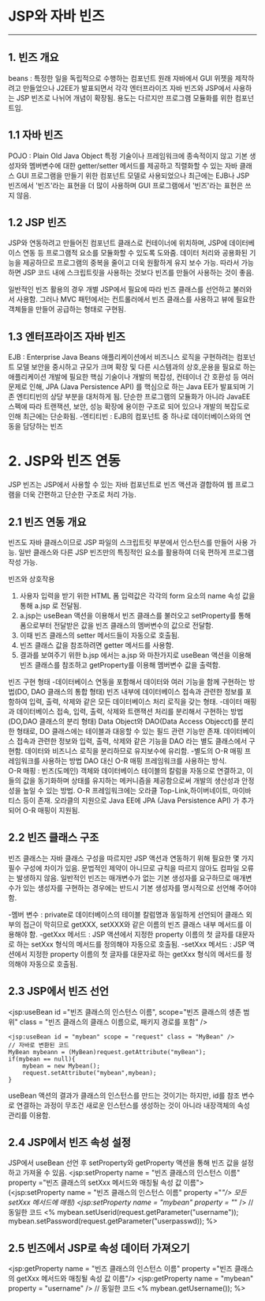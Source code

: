 # JSP와 자바 빈즈
---------------------
## 1. 빈즈 개요
beans : 특정한 일을 독립적으로 수행하는 컴포넌트
원래 자바에서 GUI 위젯을 제작하려고 만들었으나 J2EE가 발표되면서 각각 엔터프라이즈 자바 빈즈와 JSP에서 사용하는 JSP 빈즈로 나뉘어 개념이 확장됨.
용도는 다르지만 프로그램 모듈화를 위한 컴포넌트임.

## 1.1 자바 빈즈
POJO : Plain Old Java Object 특정 기술이나 프레임워크에 종속적이지 않고 기본 생성자와 멤버변수에 대한 getter/setter 메서드를 제공하고 직렬화할 수 있는 자바 클래스
GUI 프로그램을 만들기 위한 컴포넌트 모델로 사용되었으나 최근에는 EJB나 JSP 빈즈에서 '빈즈'라는 표현을 더 많이 사용하며 GUI 프로그램에서 '빈즈'라는 표현은 쓰지 않음.

## 1.2 JSP 빈즈
JSP와 연동하려고 만들어진 컴포넌트 클래스로 컨테이너에 위치하며, JSP에 데이터베이스 연동 등 프로그램적 요소를 모듈화할 수 있도록 도와줌.
데이터 처리와 공용화된 기능을 제공하므로 프로그램의 중복을 줄이고 더욱 원활하게 유지 보수 가능. 따라서 가능하면 JSP 코드 내에 스크립트릿을 사용하는 것보다 빈즈를 만들어 사용하는 것이 좋음.

일반적인 빈즈 활용의 경우 개별 JSP에서 필요에 따라 빈즈 클래스를 선언하고 불러와서 사용함. 그러나 MVC 패턴에서는 컨트롤러에서 빈즈 클래스를 사용하고 뷰에 필요한 객체들을 만들어 공급하는 형태로 구현됨.

## 1.3 엔터프라이즈 자바 빈즈
EJB : Enterprise Java Beans 애플리케이션에서 비즈니스 로직을 구현하려는 컴포넌트 모델
보안을 중시하고 규모가 크며 확장 및 다른 시스템과의 상호,운용을 필요로 하는 애플리케이션 개발에 필요한 핵심 기술이나 개발의 복잡성, 컨테이너 간 호환성 등 여러 문제로 인해, JPA (Java Persistence API) 를 핵심으로 하는 Java EE가 발표되며 기존 엔티티빈의 상당 부분을 대처하게 됨.
단순한 프로그램의 모듈화가 아니라 JavaEE 스펙에 따라 트랜잭션, 보안, 성능 확장에 용이한 구조로 되어 있으나 개발의 복잡도로 인해 최근에는 단순화됨.
-엔티티빈 : EJB의 컴포넌트 중 하나로 데이터베이스와의 연동을 담당하는 빈즈

# 2. JSP와 빈즈 연동
JSP 빈즈는 JSP에서 사용할 수 있는 자바 컴포넌트로 빈즈 액션과 결합하여 웹 프로그램을 더욱 간편하고 단순한 구조로 처리 가능.

## 2.1 빈즈 연동 개요
빈즈도 자바 클래스이므로 JSP 파일의 스크립트릿 부분에서 인스턴스를 만들어 사용 가능.
일반 클래스와 다른 JSP 빈즈만의 특징적인 요소를 활용하여 더욱 편하게 프로그램 작성 가능.

빈즈와 상호작용
1. 사용자 입력을 받기 위한 HTML 폼 입력값은 각각의 form 요소의 name 속성 값을 통해 a.jsp 로 전달됨.
2. a.jsp는 useBean 액션을 이용해서 빈즈 클래스를 불러오고 setProperty를 통해 폼으로부터 전달받은 값을 빈즈 클래스의 멤버변수의 값으로 전달함.
3. 이때 빈즈 클래스의 setter 메서드들이 자동으로 호출됨.
4. 빈즈 클래스 값을 참조하려면 getter 메서드를 사용함.
5. 결과를 보여주기 위한 b.jsp 에서는 a.jsp 와 마찬가지로 useBean 액션을 이용해 빈즈 클래스를 참조하고 getProperty를 이용해 멤버변수 값을 출력함.

빈즈 구현 형태
-데이터베이스 연동을 포함해서 데이터와 여러 기능을 함께 구현하는 방법(DO, DAO 클래스의 통합 형태)
빈즈 내부에 데이터베이스 접속과 관련한 정보를 포함하여 입력, 출력, 삭제와 같은 모든 데이터베이스 처리 로직을 갖는 형태.
-데이터 매핑과 데이터베이스 접속, 입력, 출력, 삭제와 트랜잭션 처리를 분리해서 구현하는 방법(DO,DAO 클래스의 분리 형태)
Data Object와 DAO(Data Access Objecct)를 분리한 형태로, DO 클래스에는 테이블과 대응할 수 있는 필드 관련 기능만 존재.
데이터베이스 접속과 관련한 정보와 입력, 출력, 삭제와 같은 기능을 DAO 라는 별도 클래스에서 구현함.
데이터와 비즈니스 로직을 분리하므로 유지보수에 유리함.
-별도의 O-R 매핑 프레임워크를 사용하는 방법
DAO 대신 O-R 매핑 프레임워크를 사용하는 방식.  
O-R 매핑 : 빈즈(도메인) 객체와 데이터베이스 테이블의 칼럼을 자동으로 연결하고, 이들의 값을 동기화하며 상태를 유지하는 메커니즘을 제공함으로써 개발의 생산성과 안정성을 높일 수 있는 방법.
O-R 프레임워크에는 오라클 Top-Link,하이버네이트, 마이바티스 등이 존재.
오라클의 지원으로 Java EE에 JPA (Java Persistence API) 가 추가되어 O-R 매핑이 지원됨.

## 2.2 빈즈 클래스 구조
빈즈 클래스는 자바 클래스 구성을 따르지만 JSP 액션과 연동하기 위해 필요한 몇 가지 필수 구성에 차이가 있음.
문법적인 제약이 아니므로 규칙을 따르지 않아도 컴파일 오류는 발생하지 않음.
일반적인 빈즈는 매개변수가 없는 기본 생성자를 요구하므로 매개변수가 있는 생성자를 구현하는 경우에는 반드시 기본 생성자를 명시적으로 선언해 주어야 함.

-멤버 변수 : private로 데이터베이스의 테이블 칼럼명과 동일하게 선언되어 클래스 외부의 접근이 막히므로 getXXX, setXXX와 같은 이름의 빈즈 클래스 내부 메서드를 이용해야 함.
-getXxx 메서드 : JSP 액션에서 지정한 property 이름의 첫 글자를 대문자로 하는 setXxx 형식의 메서드를 정의해야 자동으로 호출됨.
-setXxx 메서드 : JSP 액션에서 지정한 property 이름의 첫 글자를 대문자로 하는 getXxx 형식의 메서드를 정의해야 자동으로 호출됨.

## 2.3 JSP에서 빈즈 선언
<jsp:useBean id ="빈즈 클래스의 인스턴스 이름", scope="빈즈 클래스의 생존 범위" class = "빈즈 클래스의 클래스 이름으로, 패키지 경로를 포함" />
    
    <jsp:useBean id = "mybean" scope = "request" class = "MyBean" />
    // 자바로 변환된 코드
    MyBean mybeann = (MyBean)request.getAttribute("myBean");
    if(mybean == null){
        mybean = new Mybean();
        request.setAttribute("mybean",mybean); 
    }
useBean 액션의 결과가 클래스의 인스턴스를 만드는 것이기는 하지만, id를 참조 변수로 연결하는 과정이 무조건 새로운 인스턴스를 생성하는 것이 아니라 내장객체의 속성 관리를 이용함.

## 2.4 JSP에서 빈즈 속성 설정
JSP에서 useBean 선언 후 setProperty와 getProperty 액션을 통해 빈즈 값을 설정하고 가져올 수 있음.
<jsp:setProperty name = "빈즈 클래스의 인스턴스 이름" property ="빈즈 클래스의 setXxx 메서드와 매칭될 속성 값 이름">
(<jsp:setProperty name = "빈즈 클래스의 인스턴스 이름" property ="*"/> 모든 setXxx 메서드에 매핑)
    <jsp:setProperty name = "mybean" property = "*" />
    // 동일한 코드
    <%
    mybean.setUserid(request.getParameter("username"));
    mybean.setPassword(request.getParameter("userpasswd));
    %>


## 2.5 빈즈에서 JSP로 속성 데이터 가져오기
<jsp:getProperty name = "빈즈 클래스의 인스턴스 이름" property ="빈즈 클래스의 getXxx 메서드와 매칭될 속성 값 이름"/>
    <jsp:getProperty name = "mybean" property = "username" />
    // 동일한 코드
    <%
    mybean.getUsername());
    %>
